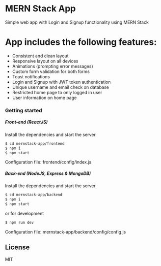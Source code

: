 # MERN Stack App

Simple web app with Login and Signup functionality using MERN Stack

# App includes the following features:

- Consistent and clean layout
- Responsive layout on all devices
- Animations (prompting error messages)
- Custom form validation for both forms
- Toast notifications
- Login and Signup with JWT token authentication
- Unique username and email check on database
- Restricted home page to only logged in user
- User information on home page

### Getting started

##### Front-end (ReactJS)

Install the dependencies and start the server.

```sh
$ cd mernstack-app/frontend
$ npm i
$ npm start
```

Configuration file:
frontend/config/index.js

##### Back-end (NodeJS, Express & MongoDB)

Install the dependencies and start the server.

```sh
$ cd mernstack-app/backend
$ npm i
$ npm start
```

or for development

```sh
$ npm run dev
```

Configuration file:
mernstack-app/backend/config/config.js

## License

MIT
